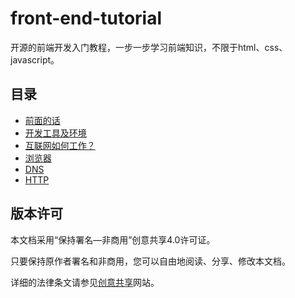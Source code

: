 # front-end-tutorial
开源的前端开发入门教程，一步一步学习前端知识，不限于html、css、javascript。

## 目录

- [前面的话](doc/preface.md)
- [开发工具及环境](doc/develop_tool.md)
- [互联网如何工作？](doc/internet.md)
- [浏览器](doc/browser.md)
- [DNS](doc/DNS.md)
- [HTTP](doc/HTTP.md)

## 版本许可

本文档采用“保持署名—非商用”创意共享4.0许可证。

只要保持原作者署名和非商用，您可以自由地阅读、分享、修改本文档。

详细的法律条文请参见[创意共享](http://creativecommons.org/licenses/by-nc/4.0/)网站。
